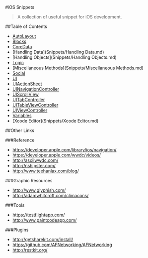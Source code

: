 #iOS Snippets

> A collection of useful snippet for iOS development.

##Table of Contents

- [AutoLayout](Snippets/AutoLayout.md)
- [Blocks](Snippets/Blocks.md)
- [CoreData](Snippets/CoreData.md)
- [Handling Data](Snippets/Handling Data.md)
- [Handling Objects](Snippets/Handling Objects.md)
- [Logic](Snippets/Logic.md)
- [Miscellaneous Methods](Snippets/Miscellaneous Methods.md)
- [Social](Snippets/Social.md)
- [UI](Snippets/UI.md)
- [UIActionSheet](Snippets/UIActionSheet.md)
- [UINavigationController](Snippets/UINavigationController.md)
- [UIScrollView](Snippets/UIScrollView.md)
- [UITabController](Snippets/UITabController.md)
- [UITableViewController](Snippets/UITableViewController.md)
- [UIViewController](Snippets/UIViewController.md)
- [Variables](Snippets/Variables.md)
- [Xcode Editor](Snippets/Xcode Editor.md)

##Other Links

###Reference

- <https://developer.apple.com/library/ios/navigation/>
- <https://developer.apple.com/wwdc/videos/>
- <http://asciiwwdc.com/>
- <http://nshipster.com/>
- <http://www.teehanlax.com/blog/>

###Graphic Resources

- <http://www.glyphish.com/>
- <http://adamwhitcroft.com/climacons/>

###Tools

- <https://testflightapp.com/>
- <http://www.paintcodeapp.com/>

###Plugins

- <http://getsharekit.com/install/>
- <https://github.com/AFNetworking/AFNetworking>
- <http://restkit.org/>
